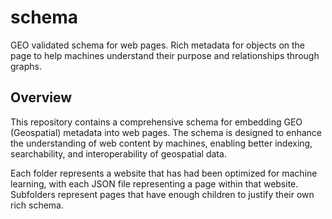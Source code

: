 # schema

GEO validated schema for web pages. Rich metadata for objects on the page to help machines understand their purpose and relationships through graphs.

## Overview

This repository contains a comprehensive schema for embedding GEO (Geospatial) metadata into web pages. The schema is designed to enhance the understanding of web content by machines, enabling better indexing, searchability, and interoperability of geospatial data.

Each folder represents a website that has had been optimized for machine learning, with each JSON file representing a page within that website. Subfolders represent pages that have enough children to justify their own rich schema.
